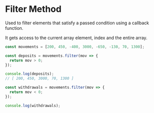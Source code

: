 # Filter Method

Used to filter elements that satisfy a passed condition using a callback function.

It gets access to the current array element, index and the entire array.

```js
const movements = [200, 450, -400, 3000, -650, -130, 70, 1300];

const deposits = movements.filter(mov => {
  return mov > 0;
});

console.log(deposits);
// [ 200, 450, 3000, 70, 1300 ]
```

```js
const withdrawals = movements.filter(mov => {
  return mov < 0;
});

console.log(withdrawals);
```
